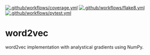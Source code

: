 [![.github/workflows/coverage.yml](https://github.com/borislavmavrin/word2vec/actions/workflows/coverage.yml/badge.svg?branch=dev)](https://github.com/borislavmavrin/word2vec/actions/workflows/coverage.yml)
[![.github/workflows/flake8.yml](https://github.com/borislavmavrin/word2vec/actions/workflows/flake8.yml/badge.svg?branch=dev)](https://github.com/borislavmavrin/word2vec/actions/workflows/flake8.yml)
[![.github/workflows/pytest.yml](https://github.com/borislavmavrin/word2vec/actions/workflows/pytest.yml/badge.svg?branch=dev)](https://github.com/borislavmavrin/word2vec/actions/workflows/pytest.yml)

# word2vec
word2vec implementation with analystical gradients using NumPy.
